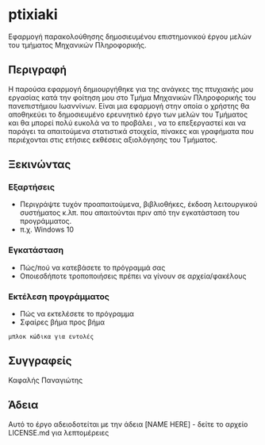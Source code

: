 # ptixiaki

Εφαρμογή παρακολούθησης δημοσιευμένου επιστημονικού έργου μελών του τμήματος Μηχανικών Πληροφορικής. 

## Περιγραφή

Η παρούσα εφαρμογή δημιουργήθηκε για της ανάγκες της πτυχιακής μου εργασίας κατά την φοίτηση μου στο Τμήμα Μηχανικών Πληροφορικής του πανεπιστήμιου Ιωαννίνων. Είναι μια εφαρμογή στην οποία ο χρήστης θα αποθηκεύει το δημοσιευμένο ερευνητικό έργο των μελών του Τμήματος και θα μπορεί πολύ ευκολά να το προβάλει , να το επεξεργαστεί και να παράγει τα απαιτούμενα στατιστικά στοιχεία, πίνακες και γραφήματα που περιέχονται στις ετήσιες εκθέσεις αξιολόγησης του Τμήματος.

## Ξεκινώντας

### Εξαρτήσεις

* Περιγράψτε τυχόν προαπαιτούμενα, βιβλιοθήκες, έκδοση λειτουργικού συστήματος κ.λπ. που απαιτούνται πριν από την εγκατάσταση του προγράμματος.
* π.χ. Windows 10

### Εγκατάσταση

* Πώς/πού να κατεβάσετε το πρόγραμμά σας
* Οποιεσδήποτε τροποποιήσεις πρέπει να γίνουν σε αρχεία/φακέλους

### Εκτέλεση προγράμματος

* Πώς να εκτελέσετε το πρόγραμμα
* Σφαίρες βήμα προς βήμα
```
μπλοκ κώδικα για εντολές
```

## Συγγραφείς

Καφαλής Παναγιώτης

## Άδεια

Αυτό το έργο αδειοδοτείται με την άδεια [NAME HERE] - δείτε το αρχείο LICENSE.md για λεπτομέρειες
